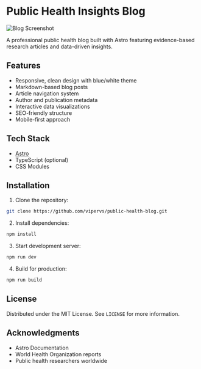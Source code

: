 # Public Health Insights Blog

![Blog Screenshot](https://via.placeholder.com/800x400.png?text=Public+Health+Insights+Screenshot)

A professional public health blog built with Astro featuring evidence-based research articles and data-driven insights.

## Features

- Responsive, clean design with blue/white theme
- Markdown-based blog posts
- Article navigation system
- Author and publication metadata
- Interactive data visualizations
- SEO-friendly structure
- Mobile-first approach

## Tech Stack

- [Astro](https://astro.build)
- TypeScript (optional)
- CSS Modules

## Installation

1. Clone the repository:
```bash
git clone https://github.com/vipervs/public-health-blog.git
```

2. Install dependencies:
```bash
npm install
```

3. Start development server:
```bash
npm run dev
```

4. Build for production:
```bash
npm run build
```

## License
Distributed under the MIT License. See `LICENSE` for more information.

## Acknowledgments
- Astro Documentation
- World Health Organization reports
- Public health researchers worldwide
